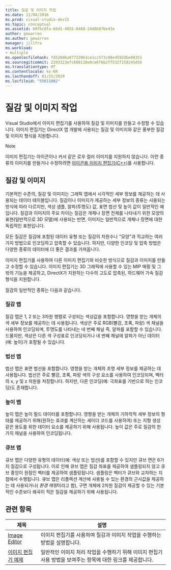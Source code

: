 ```yaml
---
title: 질감 및 이미지 작업
ms.date: 11/04/2016
ms.prod: visual-studio-dev15
ms.topic: conceptual
ms.assetid: b9fbc8fa-66d1-4055-8460-24d8b8fbe43e
author: gewarren
ms.author: gewarren
manager: jillfra
ms.workload:
- multiple
ms.openlocfilehash: fd520d6a07722063ce1cc5f3c08e4592dbe08351
ms.sourcegitcommit: 2193323efc608118e0ce6f6b2ff532f158245d56
ms.translationtype: HT
ms.contentlocale: ko-KR
ms.lasthandoff: 01/25/2019
ms.locfileid: "55011002"
---
```

# <a name="work-with-textures-and-images"></a>질감 및 이미지 작업

Visual Studio에서 이미지 편집기를 사용하여 질감 및 이미지를 만들고 수정할 수 있습니다. 이미지 편집기는 DirectX 앱 개발에 사용되는 질감 및 이미지와 같은 풍부한 질감 및 이미지 형식을 지원합니다.

> [!NOTE]
> 이미지 편집기는 아이콘이나 커서 같은 로우 컬러 이미지를 지원하지 않습니다. 이런 종류의 이미지를 만들거나 수정하려면 [아이콘용 이미지 편집기(C++)](/cpp/windows/image-editor-for-icons)를 사용합니다.

## <a name="textures-and-images"></a>질감 및 이미지

기본적인 수준의, 질감 및 이미지는 그래픽 앱에서 시각적인 세부 정보를 제공하는 데 사용되는 데이터 테이블입니다. 질감이나 이미지가 제공하는 세부 정보의 종류는 사용되는 방식에 따라 다르지만, 색상 샘플, 알파(투명도) 값, 표면 법선 및 높이 값이 일반적인 예입니다. 질감과 이미지의 주요 차이는 질감은 개체나 장면 전체를 나타내기 위한 모양의 표현(일반적으로 3D 모델)에 사용되는 반면, 이미지는 일반적으로 개체나 장면에 대한 독립적인 표현입니다.

모든 질감은 질감에 포함된 데이터 유형 또는 질감의 차원수나 "모양"과 직교하는 여러 가지 방법으로 인코딩하고 압축할 수 있습니다. 하지만, 다양한 인코딩 및 압축 방법은 다양한 종류의 데이터에 더 좋은 결과를 가져옵니다.

이미지 편집기를 사용하여 다른 이미지 편집기와 비슷한 방식으로 질감과 이미지를 만들고 수정할 수 있습니다. 이미지 편집기는 3D 그래픽에 사용할 수 있는 MIP 매핑 및 그 밖의 기능을 제공하고, DirectX가 지원하는 다수의 고도로 압축된, 하드웨어 가속 질감 형식을 지원합니다.

질감의 일반적인 종류는 다음과 같습니다.

### <a name="texture-maps"></a>질감 맵

질감 맵은 1, 2 또는 3차원 행렬로 구성되는 색상값을 포함합니다. 영향을 받는 개체의 색 세부 정보를 제공하는 데 사용됩니다. 색상은 주로 RGB(빨강, 초록, 파랑) 색 채널을 사용하여 인코딩되며, 투명도를 나타내는 네 번째 채널 즉, 알파를 포함할 수 있습니다. 드물지만, 색상은 다른 색 구성표로 인코딩되거나 네 번째 채널에 알파가 아닌 데이터(예: 높이)가 포함될 수 있습니다.

### <a name="normal-maps"></a>법선 맵

법선 맵은 표면 법선을 포함합니다. 영향을 받는 개체의 조명 세부 정보를 제공하는 데 사용됩니다. 법선은 주로 빨강, 초록, 파랑 색의 구성 요소를 사용하여 인코딩되며, 벡터의 x, y 및 z 차원을 저장합니다. 하지만, 다른 인코딩(예: 극좌표를 기반으로 하는 인코딩)도 존재합니다.

### <a name="height-maps"></a>높이 맵

높이 맵은 높이 필드 데이터를 포함합니다. 영향을 받는 개체의 기하학적 세부 정보의 형태를 제공하기 위해(원하는 효과를 계산하는 셰이더 코드를 사용하여) 또는 지형 생성 같은 용도를 위한 데이터 요소를 제공하기 위해 사용됩니다. 높이 값은 주로 질감의 한 가지 채널을 사용하여 인코딩됩니다.

### <a name="cube-maps"></a>큐브 맵

큐브 맵은 다양한 유형의 데이터(예: 색상 또는 법선)를 포함할 수 있지만 큐브 면은 6가지 질감으로 구성됩니다. 이로 인해 큐브 맵은 질감 좌표를 제공하여 샘플링되지 않고 큐브 중앙이 원점인 벡터를 제공하여 샘플링됩니다. 샘플링은 벡터가 큐브와 교차하는 지점에서 수행됩니다. 큐브 맵은 리플렉션 계산에 사용될 수 있는 환경의 근사값을 제공하는 데 사용되거나( *환경 매핑*이라고 함), 구면 개체에 2차원 질감이 제공할 수 있는 기본적인 수준보다 왜곡이 적은 질감을 제공하기 위해 사용됩니다.

## <a name="related-topics"></a>관련 항목

|제목|설명|
|-----------|-----------------|
|[Image Editor](../designers/image-editor.md)|이미지 편집기를 사용하여 질감과 이미지 작업을 수행하는 방법을 설명합니다.|
|[이미지 편집기 예제](../designers/image-editor-examples.md)|일반적인 이미지 처리 작업을 수행하기 위해 이미지 편집기 사용 방법을 보여주는 항목에 대한 링크를 제공합니다.|